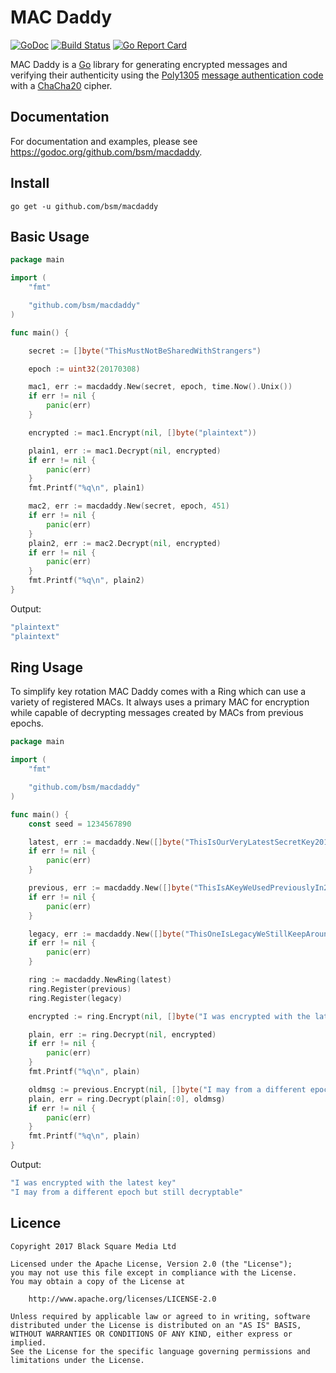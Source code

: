 # MAC Daddy

[![GoDoc](https://godoc.org/github.com/bsm/macdaddy?status.svg)](https://godoc.org/github.com/bsm/macdaddy)
[![Build Status](https://travis-ci.org/bsm/macdaddy.svg?branch=master)](https://travis-ci.org/bsm/macdaddy)
[![Go Report Card](https://goreportcard.com/badge/github.com/bsm/macdaddy)](https://goreportcard.com/report/github.com/bsm/macdaddy)

MAC Daddy is a [Go](https://golang.org) library for generating encrypted messages and verifying their authenticity using the [Poly1305](https://en.wikipedia.org/wiki/Poly1305) [message authentication code](https://en.wikipedia.org/wiki/Message_authentication_code) with a [ChaCha20](https://en.wikipedia.org/wiki/Salsa20#ChaCha_variant) cipher.

## Documentation

For documentation and examples, please see https://godoc.org/github.com/bsm/macdaddy.

## Install

```
go get -u github.com/bsm/macdaddy
```

## Basic Usage

```go
package main

import (
	"fmt"

	"github.com/bsm/macdaddy"
)

func main() {

	secret := []byte("ThisMustNotBeSharedWithStrangers")

	epoch := uint32(20170308)

	mac1, err := macdaddy.New(secret, epoch, time.Now().Unix())
	if err != nil {
		panic(err)
	}

	encrypted := mac1.Encrypt(nil, []byte("plaintext"))

	plain1, err := mac1.Decrypt(nil, encrypted)
	if err != nil {
		panic(err)
	}
	fmt.Printf("%q\n", plain1)

	mac2, err := macdaddy.New(secret, epoch, 451)
	if err != nil {
		panic(err)
	}
	plain2, err := mac2.Decrypt(nil, encrypted)
	if err != nil {
		panic(err)
	}
	fmt.Printf("%q\n", plain2)
}
```

Output:

```go
"plaintext"
"plaintext"
```

## Ring Usage

To simplify key rotation MAC Daddy comes with a Ring which can use a variety
of registered MACs. It always uses a primary MAC for encryption while capable
of decrypting messages created by MACs from previous epochs.

```go
package main

import (
	"fmt"

	"github.com/bsm/macdaddy"
)

func main() {
	const seed = 1234567890

	latest, err := macdaddy.New([]byte("ThisIsOurVeryLatestSecretKey2017"), 2017, seed)
	if err != nil {
		panic(err)
	}

	previous, err := macdaddy.New([]byte("ThisIsAKeyWeUsedPreviouslyIn2016"), 2016, seed)
	if err != nil {
		panic(err)
	}

	legacy, err := macdaddy.New([]byte("ThisOneIsLegacyWeStillKeepAround"), 2010, seed)
	if err != nil {
		panic(err)
	}

	ring := macdaddy.NewRing(latest)
	ring.Register(previous)
	ring.Register(legacy)

	encrypted := ring.Encrypt(nil, []byte("I was encrypted with the latest key"))

	plain, err := ring.Decrypt(nil, encrypted)
	if err != nil {
		panic(err)
	}
	fmt.Printf("%q\n", plain)

	oldmsg := previous.Encrypt(nil, []byte("I may from a different epoch but still decryptable"))
	plain, err = ring.Decrypt(plain[:0], oldmsg)
	if err != nil {
		panic(err)
	}
	fmt.Printf("%q\n", plain)
}
```

Output:

```go
"I was encrypted with the latest key"
"I may from a different epoch but still decryptable"
```

## Licence

```
Copyright 2017 Black Square Media Ltd

Licensed under the Apache License, Version 2.0 (the "License");
you may not use this file except in compliance with the License.
You may obtain a copy of the License at

	http://www.apache.org/licenses/LICENSE-2.0

Unless required by applicable law or agreed to in writing, software
distributed under the License is distributed on an "AS IS" BASIS,
WITHOUT WARRANTIES OR CONDITIONS OF ANY KIND, either express or implied.
See the License for the specific language governing permissions and
limitations under the License.
```
